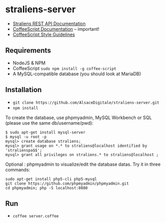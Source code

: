 # straliens-server

 - [Straliens REST API Documentation](https://github.com/AlsaceDigitale/straliens-server/wiki/Straliens-Server-REST-API)
 - [CoffeeScript Documentation](http://coffeescript.org/) – important!
 - [CoffeeScript Style Guidelines](https://github.com/polarmobile/coffeescript-style-guide)


## Requirements

 - NodeJS & NPM
 - CoffeeScript `sudo npm install -g coffee-script`
 - A MySQL-compatible database (you should look at MariaDB)

## Installation

 - `git clone https://github.com/AlsaceDigitale/straliens-server.git`
 - `npm install`

To create the database, use phpmyadmin, MySQL Workbench or SQL (please use the same db/username/pwd):
```
$ sudo apt-get install mysql-server
$ mysql -u root -p
mysql> create database straliens;
mysql> grant usage on *.* to straliens@localhost identified by 'stralienspa$$';
mysql> grant all privileges on straliens.* to straliens@localhost ;
```

Optional : phpmyadmin to visualize/edit the database datas. Try it in three commands:
```
sudo apt-get install php5-cli php5-mysql
git clone https://github.com/phpmyadmin/phpmyadmin.git
cd phpmyadmin; php -S localhost:8080
```

## Run

 - `coffee server.coffee`
